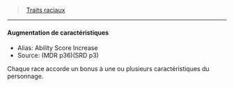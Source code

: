 ﻿> [Traits raciaux](hd_races_traits_raciaux.md)

---

#### Augmentation de caractéristiques

- Alias: Ability Score Increase
- Source: (MDR p36)(SRD p3)

Chaque race accorde un bonus à une ou plusieurs caractéristiques du personnage.

